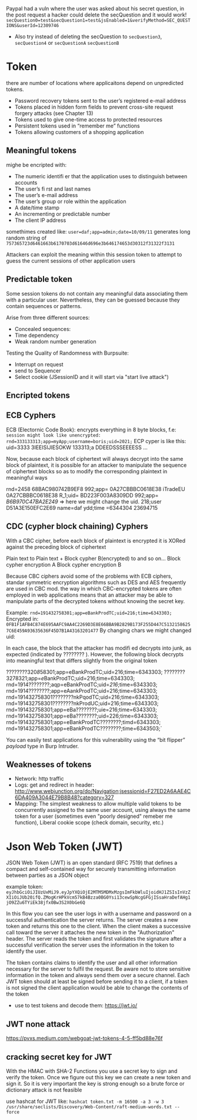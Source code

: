Paypal had a vuln where the user was asked about his secret question, in the post request a hacker could delete the secQuestion and it would work!
`secQuestion0=test&secQuestion1=test&jsEnabled=1&verifyMethod=SEC_QUESTIONS&userId=12309746`
* Also try instead of deleting the secQuestion to `secQuestion3`, `secQuestion4` or `secQuestionA` `secQuestionB`


# Token
there are number of locations where applicaitons depend on unpredicted tokens.
* Password recovery tokens sent to the user’s registered e-mail address
* Tokens placed in hidden form fields to prevent cross-site request forgery attacks (see Chapter 13)
* Tokens used to give one-time access to protected resources
* Persistent tokens used in “remember me” functions
*  Tokens allowing customers of a shopping application

## Meaningful tokens
mighe be encripted with: 
* The numeric identifi er that the application uses to distinguish between
accounts
* The user’s fi rst and last names
* The user’s e-mail address
* The user’s group or role within the application
* A date/time stamp
* An incrementing or predictable number
* The client IP address

somethimes created like: 
`user=daf;app=admin;date=10/09/11`
generates long random string of `757365723d6461663b6170703d61646d696e3b646174653d30312f31322f3131`

Attackers can exploit the meaning within this session token to attempt to guess the current sessions of other application users

## Predictable token
Some session tokens do not contain any meaningful data associating them with a particular user. Nevertheless, they can be guessed because they contain sequences or patterns.

Arise from three different sources:
* Concealed sequences: 
* Time dependency
* Weak random number generation

Testing the Quality of Randomness with Burpsuite: 
* Interrupt on request
* send to Sequencer
* Select cookie (JSessionID and it will start via "start live attack")

## Encripted tokens

## ECB Cyphers

ECB (Electornic Code Book): encrypts everything in 8 byte blocks, f.e: 
`session might look like unencrypted: rnd=333133313;app=myApp;username=boris;uid=2021;`
ECP cyper is like this: 
uid=3333 3IEEISIJIESOKW
133313;a DDEEDSSSEEEESS
...

Now, because each block of ciphertext will always decrypt into the same block of plaintext, it is possible for an attacker to manipulate the sequence of ciphertext blocks so as to modify the corresponding plaintext in meaningful ways

rnd=2458    68BAC980742B9EF8
992;app=    0A27CBBBC0618E38
iTradeEU    0A27CBBBC0618E38
R_1;uid=    BD223F003A8309DD
992;app=    *B6B970C47BA2E249* => here we might change the uid.
218;user    D51A3E150EFC2E69
name=daf
ydd;time
=6344304
23694715

## CDC (cypher block chaining) Cyphers
With a CBC cipher, before each block of plaintext is encrypted it is XORed against the preceding block of ciphertext

Plain text to                    Plain text + Block cypher B(encrypted) to       and so on...
Block cypher encryption A           Block cypher encryption B

Because CBC ciphers avoid some of the problems with ECB ciphers, standar symmetric encryption algorithms such as DES and AES frequently are used
in CBC mod. the way in which CBC-encrypted tokens are often
employed in web applications means that an attacker may be able to manipulate
parts of the decrypted tokens without knowing the secret key.

Example: `rnd=191432758301;app=eBankProdTC;uid=216;time=6343303;`
Encrypted in: `0FB1F1AFB4C874E695AAFC9AA4C2269D3E8E66BBA9B2829B173F255D447C51321586257C6E459A93635636F45D7B1A43163201477`
By changing chars we might changed uid: 

In each case, the block that the attacker has modifi ed decrypts into junk, as expected (indicated by ???????? ). However, the following block decrypts into meaningful text that differs slightly from the original token

????????320*8*58301;app=eBankProdTC;uid=216;time=6343303;
????????3278321;app=*e*BankProdTC;uid=216;time=6343303;
rnd=1914????????;aqp=eBankProdTC;uid=*216*;time=6343303;
rnd=1914????????;app=eAankProdTC;uid=216;time=6343303;
rnd=191432758301????????nkPqodTC;uid=216;time=6343303;
rnd=191432758301????????nkProdUC;uid=216;time=6343303;
rnd=191432758301;app=eBa????????;uie=216;time=6343303;
rnd=191432758301;app=eBa????????;uid=226;time=6343303;
rnd=191432758301;app=eBankProdTC????????;timd=6343303;
rnd=191432758301;app=eBankProdTC????????;time=6343503;`

You can easily test applications for this vulnerability using the “bit flipper” *payload* type in Burp Intruder.

## Weaknesses of tokens

* Network: http traffic
* Logs: get and redirect in header: http://www.webjunction.org/do/Navigation;jsessionid=F27ED2A6AAE4C6DA409A3044E79B8B48?category=327
* Mapping: The simplest weakness to allow multiple valid tokens to be concurrently assigned to the same user account, using always the same token for a user (sometimes even "poorly designed" remeber me function), Liberal cookie scope (check domain, security, etc.)

# Json Web Token (JWT)
JSON Web Token (JWT) is an open standard (RFC 7519) that defines a compact and self-contained way for securely transmitting information between parties as a JSON object

example token: `eyJhbGciOiJIUzUxMiJ9.eyJpYXQiOjE2MTM5MDMxMzgsImFkbWluIjoidHJ1ZSIsInVzZXIiOiJUb20ifQ.ZMogKrHPkVcm57kB4Bzza0BG0Ysi13cewSpNcgGFGjISsaHraDefAHg1jO9ZZu6TYiEk38jfx0Bw3S2X0bGe6Q`

In this flow you can see the user logs in with a username and password on a successful authentication the server returns. The server creates a new token and returns this one to the client. When the client makes a successive call toward the server it attaches the new token in the "Authorization" header. The server reads the token and first validates the signature after a successful verification the server uses the information in the token to identify the user.

The token contains claims to identify the user and all other information necessary for the server to fulfil the request. Be aware not to store sensitive information in the token and always send them over a secure channel.
Each JWT token should at least be signed before sending it to a client, if a token is not signed the client application would be able to change the contents of the token

* use to test tokens and decode them: https://jwt.io/

## JWT none attack
https://pvxs.medium.com/webgoat-jwt-tokens-4-5-ff5bd88e76f

## cracking secret key for JWT
With the HMAC with SHA-2 Functions you use a secret key to sign and verify the token. Once we figure out this key we can create a new token and sign it. So it is very important the key is strong enough so a brute force or dictionary attack is not feasible

use hashcat for JWT like: `hashcat token.txt -m 16500 -a 3 -w 3 /usr/share/seclists/Discovery/Web-Content/raft-medium-words.txt --force`